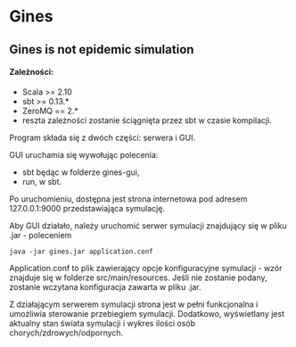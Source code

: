 # Gines

## Gines is not epidemic simulation

#### Zależności:
* Scala >= 2.10
* sbt >= 0.13.*
* ZeroMQ == 2.*
* reszta zależności zostanie ściągnięta przez sbt w czasie kompilacji.

Program składa się z dwóch części: serwera i GUI.

GUI uruchamia się wywołując polecenia:
* sbt będąc w folderze gines-gui,
* run, w sbt.

Po uruchomieniu, dostępna jest strona internetowa pod adresem
127.0.0.1:9000 przedstawiająca symulację.

Aby GUI działało, należy uruchomić serwer symulacji znajdujący się w
pliku .jar - poleceniem

    java -jar gines.jar application.conf

Application.conf to plik zawierający opcje konfiguracyjne symulacji - wzór
znajduje się w folderze src/main/resources. Jeśli nie zostanie podany,
zostanie wczytana konfiguracja zawarta w pliku .jar.


Z działającym serwerem symulacji strona jest w pełni funkcjonalna
i umożliwia sterowanie przebiegiem symulacji. Dodatkowo, wyświetlany
jest aktualny stan świata symulacji i wykres ilości osób
chorych/zdrowych/odpornych.
